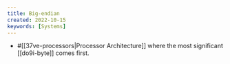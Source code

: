 ```yaml
---
title: Big-endian
created: 2022-10-15
keywords: [Systems]
---
```


- #[[37ve-processors|Processor Architecture]] where the most significant [[do9i-byte]] comes first.
